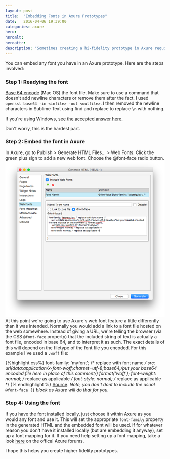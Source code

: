 ```yaml
---
layout: post
title:  "Embedding Fonts in Axure Prototypes"
date:   2016-04-06 19:39:00
categories: axure
hero:
heroalt:
heroattr:
description: "Sometimes creating a hi-fidelity prototype in Axure requires specific fonts. If the font you need isn't hosted online for use as a web font, you can embed it directly in the Axure file."
---
```

You can embed any font you have in an Axure prototype. Here are the steps involved:

### Step 1: Readying the font
[Base 64 encode](http://superuser.com/questions/120796/os-x-base64-encode-via-command-line) (Mac OS) the font file. Make sure to use a command that doesn't add newline characters or remove them after the fact. I used `openssl base64 -in <infile> -out <outfile>`. I then removed the newline characters in Sublime Text using find and replace to replace `\n` with nothing. 

If you're using Windows, [see the accepted answer here.](http://stackoverflow.com/questions/16945780/decoding-base64-in-batch)

Don't worry, this is the hardest part.

### Step 2: Embed the font in Axure
In Axure, go to Publish > Generate HTML Files... > Web Fonts. Click the green plus sign to add a new web font. Choose the @font-face radio button.
![Axure web font settings showing above code in place](/assets/axure_embed_1.png)
At this point we're going to use Axure's web font feature a little differently than it was intended. Normally you would add a link to a font file hosted on the web somewhere. Instead of giving a URL, we're telling the browser (via the CSS `@font-face` property) that the included string of text is actually a font file, encoded in base 64, and to interpret it as such. The exact details of this will depend on the filetype of the font file you encoded. For this example I've used a `.woff` file:

{%highlight css%}
    font-family: 'myfont'; /* replace with font name */
    src: url(data:application/x-font-woff;charset=utf-8;base64,/*put your base64 encoded file here in place of this comment*/) format('woff');
    font-weight: normal; /* replace as applicable */
    font-style: normal; /* replace as applicable */
{% endhighlight %}
[Source](http://sosweetcreative.com/2613/font-face-and-base64-data-uri).
_Note, you don't dont to include the usual_ `@font-face {}` _block as Axure will do that for you._

### Step 4: Using the font
If you have the font installed locally, just choose it within Axure as you would any font and use it. This will set the appropriate `font-family` property in the generated HTML and the embedded font will be used. If for whatever reason you don't have it installed locally (but are embedding it anyway), set up a font mapping for it. If you need help setting up a font mapping, take a look [here](http://www.axure.com/c/forum/tips-tricks-examples/7950-web-fonts-font-mapping.html) on the offical Axure forums.

I hope this helps you create higher fidelity prototypes.